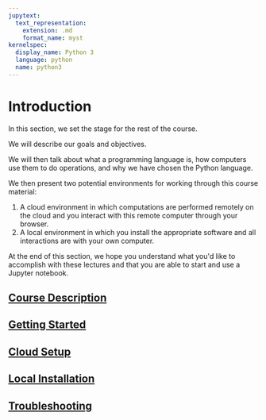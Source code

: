 ```yaml
---
jupytext:
  text_representation:
    extension: .md
    format_name: myst
kernelspec:
  display_name: Python 3
  language: python
  name: python3
---
```


# Introduction

In this section, we set the stage for the rest of the course.

We will describe our goals and objectives.

We will then talk about what a programming language is, how computers use them to do operations, and
why we have chosen the Python language.

We then present two potential environments for working through this course material:

1. A cloud environment in which computations are performed remotely on the cloud and you interact
   with this remote computer through your browser.
1. A local environment in which you install the appropriate software and all interactions are with
   your own computer.

At the end of this section, we hope you understand what you'd like to accomplish with these lectures
and that you are able to start and use a Jupyter notebook.


## <i class="fas fa-concierge-bell" style="color:#1665ad"></i> [Course Description](../introduction/overview.md)

## <i class="fas fa-concierge-bell" style="color:#1665ad"></i> [Getting Started](../introduction/getting_started.md)

## <i class="fas fa-concierge-bell" style="color:#1665ad"></i> [Cloud Setup](../introduction/cloud_setup.md)

## <i class="fas fa-concierge-bell" style="color:#1665ad"></i> [Local Installation](../introduction/local_install.md)

## <i class="fas fa-concierge-bell" style="color:#1665ad"></i> [Troubleshooting](../introduction/troubleshooting.md)